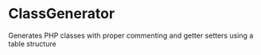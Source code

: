 ClassGenerator
==============

Generates PHP classes with proper commenting and getter setters using a table structure
